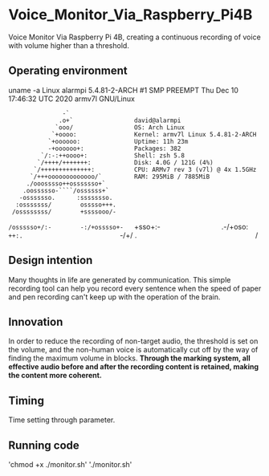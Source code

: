 # Voice_Monitor_Via_Raspberry_Pi4B
Voice Monitor Via Raspberry Pi 4B, creating a continuous recording of voice with volume higher than a threshold.

## Operating environment

uname -a
Linux alarmpi 5.4.81-2-ARCH #1 SMP PREEMPT Thu Dec 10 17:46:32 UTC 2020 armv7l GNU/Linux

                   -`                 
                  .o+`                 david@alarmpi
                 `ooo/                 OS: Arch Linux 
                `+oooo:                Kernel: armv7l Linux 5.4.81-2-ARCH
               `+oooooo:               Uptime: 11h 23m
               -+oooooo+:              Packages: 382
             `/:-:++oooo+:             Shell: zsh 5.8
            `/++++/+++++++:            Disk: 4.0G / 121G (4%)
           `/++++++++++++++:           CPU: ARMv7 rev 3 (v7l) @ 4x 1.5GHz
          `/+++ooooooooooooo/`         RAM: 295MiB / 7885MiB
         ./ooosssso++osssssso+`       
        .oossssso-````/ossssss+`      
       -osssssso.      :ssssssso.     
      :osssssss/        osssso+++.    
     /ossssssss/        +ssssooo/-    
   `/ossssso+/:-        -:/+osssso+-  
  `+sso+:-`                 `.-/+oso: 
 `++:.                           `-/+/
 .`                                 `/


## Design intention
Many thoughts in life are generated by communication. This simple recording tool can help you record every sentence when the speed of paper and pen recording can't keep up with the operation of the brain.

## Innovation
In order to reduce the recording of non-target audio, the threshold is set on the volume, and the non-human voice is automatically cut off by the way of finding the maximum volume in blocks. **Through the marking system, all effective audio before and after the recording content is retained, making the content more coherent.**

## Timing
Time setting through parameter.

## Running code
'chmod +x ./monitor.sh'
'./monitor.sh'

